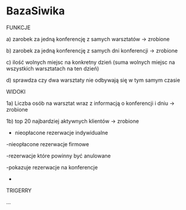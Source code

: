 # BazaSiwika

FUNKCJE

a) zarobek za jedną konferencję z samych warsztatów -> zrobione

b)  zarobek za jedną konferencję z samych dni konferencji -> zrobione

c) ilość wolnych miejsc na konkretny dzień (suma wolnych miejsc na wszystkich warsztatach na ten dzień)

d) sprawdza czy dwa warsztaty nie odbywają się w tym samym czasie

WIDOKI

1a) Liczba osób na warsztat wraz z informacją o konferencji i dniu -> zrobione

1b) top 20 najbardziej aktywnych klientów -> zrobione

- nieopłacone rezerwacje indywidualne

-nieopłacone rezerwacje firmowe

-rezerwacje które powinny być anulowane

-pokazuje rezerwacje na konferencje

-

TRIGERRY

...
